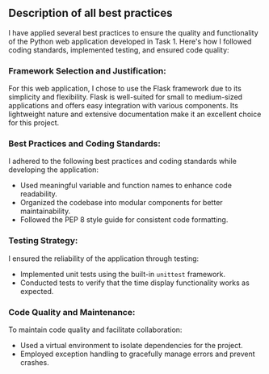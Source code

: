 ## Description of all best practices

I have applied several best practices to ensure the quality and functionality of the Python web application developed in Task 1. Here's how I followed coding standards, implemented testing, and ensured code quality:

### Framework Selection and Justification:

For this web application, I chose to use the Flask framework due to its simplicity and flexibility. Flask is well-suited for small to medium-sized applications and offers easy integration with various components. Its lightweight nature and extensive documentation make it an excellent choice for this project.

### Best Practices and Coding Standards:

I adhered to the following best practices and coding standards while developing the application:

- Used meaningful variable and function names to enhance code readability.
- Organized the codebase into modular components for better maintainability.
- Followed the PEP 8 style guide for consistent code formatting.

### Testing Strategy:

I ensured the reliability of the application through testing:

- Implemented unit tests using the built-in `unittest` framework.
- Conducted tests to verify that the time display functionality works as expected.

### Code Quality and Maintenance:

To maintain code quality and facilitate collaboration:

- Used a virtual environment to isolate dependencies for the project.
- Employed exception handling to gracefully manage errors and prevent crashes.

